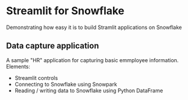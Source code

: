# Streamlit for Snowflake
Demonstrating how easy it is to build Stramlit applications on Snowflake

## Data capture application
A sample "HR" application for capturing basic emmployee information.
Elements:
* Streamlit controls
* Connecting to Snowflake using Snowpark
* Reading / writing data to Snowflake using Python DataFrame
